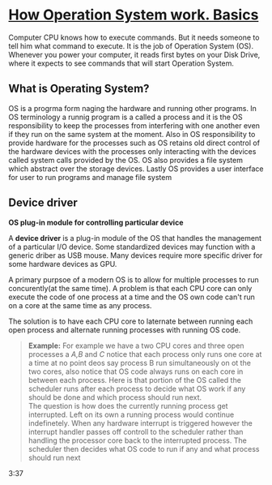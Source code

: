 # [How Operation System work. Basics](https://infinite.education/view/how_oss_work_in_general) 

Computer CPU knows how to execute commands. But it needs someone to tell him what command to execute. It is the job of Operation System (OS). Whenever you power your computer, it reads first bytes on your Disk Drive, where it expects to see commands that will start Operation System. 

## What is Operating System?

OS is a progrma form naging the hardware and running other programs. In OS terminology a runnig program is a called a process and it is the OS responsibility to keep the processes from interfering with one another even if they run on the same system at the moment. Also in OS responsibility to provide hardware for the processes such as OS retains old direct control of the hardware devices with the processes only interacting with the devices called system calls provided by the OS. OS also provides a file system which abstract over the storage devices. Lastly OS provides a user interface for user to run programs and manage file system

## Device driver
**OS plug-in module for controlling particular device**

A **device driver** is a plug-in module of the OS that handles the management of a particular I/O device. Some standardized devices may function with a generic driber as USB mouse. Many devices require more specific driver for some hardware devices as GPU.

A primary purpsoe of a modern OS is to allow for multiple processes to run concurently(at the same time). A problem is that each CPU core can only execute the code of one process at a time and the OS own code can't run on a core at the same time as any process. 

The solution is to have each CPU core to laternate between running each open process and alternate running processes with running OS code.
> **Example:** For example we have a two CPU cores and three open processes a *A,B* and *C* notice that each process only runs one core at a time at no point deos say process B run simultaneously on ot the two cores, also notice that OS code always runs on each core in between each process. Here is that portion  of the OS called the scheduler runs after each process to decide what OS work if any should be done and which process should run next.   
The question is how does the currently running process get interrupted. Left on its own a running process would continue indefinetely. When any hardware interrupt is triggered however the interrupt handler passes off controll to the scheduler rather than handling the processor core back to the interrupted process. The scheduler then decides what OS code to run if any and what process should run next 

3:37